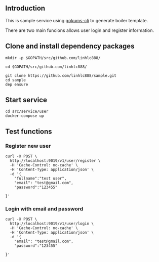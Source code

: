 ## Introduction

This is sample service using [gokums-cli](https://github.com/gokums/cli) to generate boiler template.

There are two main funcions allows user login and register information.

## Clone and install dependency packages

```
mkdir -p $GOPATH/src/github.com/linhlc888/

cd $GOPATH/src/github.com/linhlc888/

git clone https://github.com/linhlc888/sample.git
cd sample
dep ensure
```

## Start service

```
cd src/service/user
docker-compose up
```

## Test functions

### Register new user

```
curl -X POST \
  http://localhost:9019/v1/user/register \
  -H 'Cache-Control: no-cache' \
  -H 'Content-Type: application/json' \
  -d '{
	"fullname":"test user",
	"email": "test@gmail.com",
	"password":"123455"
	
}'
```
### Login with email and password

```
curl -X POST \
  http://localhost:9019/v1/user/login \
  -H 'Cache-Control: no-cache' \
  -H 'Content-Type: application/json' \
  -d '{
	"email": "test@gmail.com",
	"password":"123455"
	
}'
```
